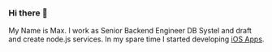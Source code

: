 ### Hi there 👋

My Name is Max. I work as Senior Backend Engineer DB Systel and draft and create node.js services. In my spare time I started developing [iOS Apps](https://krausshalt.com/apps/fastbackward).

<!--
**maximilian-krauss/maximilian-krauss** is a ✨ _special_ ✨ repository because its `README.md` (this file) appears on your GitHub profile.

Here are some ideas to get you started:

- 🔭 I’m currently working on ...
- 🌱 I’m currently learning ...
- 👯 I’m looking to collaborate on ...
- 🤔 I’m looking for help with ...
- 💬 Ask me about ...
- 📫 How to reach me: ...
- 😄 Pronouns: ...
- ⚡ Fun fact: ...
-->

